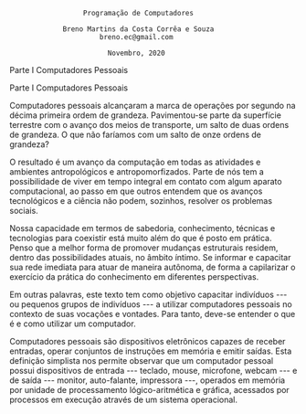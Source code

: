 
                      Programação de Computadores

                 Breno Martins da Costa Corrêa e Souza
                          breno.ec@gmail.com

                            Novembro, 2020

Parte I
Computadores Pessoais



Parte I
Computadores Pessoais

Computadores pessoais alcançaram a marca de operações por segundo na décima
primeira ordem de grandeza. Pavimentou-se parte da superfície terrestre com o
avanço dos meios de transporte, um salto de duas ordens de grandeza. O que não
faríamos com um salto de onze ordens de grandeza?

O resultado é um avanço da computação em todas as atividades e ambientes
antropológicos e antropomorfizados. Parte de nós tem a possibilidade de viver
em tempo integral em contato com algum aparato computacional, ao passo em que
outros entendem que os avanços tecnológicos e a ciência não podem, sozinhos,
resolver os problemas sociais.

Nossa capacidade em termos de sabedoria, conhecimento, técnicas e tecnologias
para coexistir está muito além do que é posto em prática. Penso que a melhor
forma de promover mudanças estruturais residem, dentro das possibilidades
atuais, no âmbito íntimo. Se informar e capacitar sua rede imediata para atuar
de maneira autônoma, de forma a capilarizar o exercício da prática do
conhecimento em diferentes perspectivas.

Em outras palavras, este texto tem como objetivo capacitar indivíduos --- ou
pequenos grupos de indivíduos --- a utilizar computadores pessoais no contexto
de suas vocações e vontades. Para tanto, deve-se entender o que é e como
utilizar um computador.

Computadores pessoais são dispositivos eletrônicos capazes de receber entradas,
operar conjuntos de instruções em memória e emitir saídas. Esta definição
simplista nos permite observar que um computador pessoal possui dispositivos de
entrada --- teclado, mouse, microfone, webcam --- e de saída --- monitor,
auto-falante, impressora ---, operados em memória por unidade de processamento
lógico-aritmética e gráfica, acessados por processos em execução através de um
sistema operacional.
